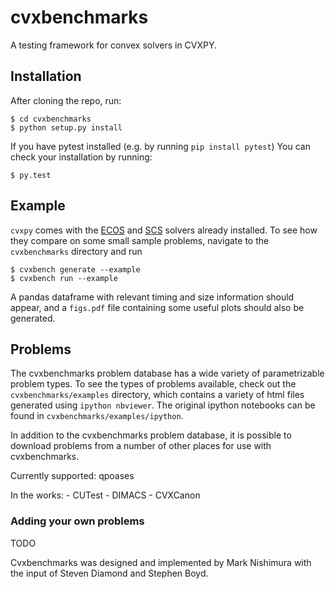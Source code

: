 # cvxbenchmarks
A testing framework for convex solvers in CVXPY.

## Installation

After cloning the repo, run:
~~~
$ cd cvxbenchmarks
$ python setup.py install
~~~

If you have pytest installed (e.g. by running `pip install pytest`) You can check your installation by running:
~~~
$ py.test
~~~

## Example
`cvxpy` comes with the [ECOS](https://github.com/embotech/ecos "ECOS") and [SCS](https://github.com/cvxgrp/scs "SCS")
solvers already installed. To see how they compare on some small sample problems, navigate to the `cvxbenchmarks` directory and run
~~~
$ cvxbench generate --example
$ cvxbench run --example
~~~
A pandas dataframe with relevant timing and size information should appear, and a `figs.pdf` file 
containing some useful plots should also be generated.

## Problems
The cvxbenchmarks problem database has a wide variety of parametrizable problem types. To see the types of problems available, check out the `cvxbenchmarks/examples` directory, which contains a variety of html files generated using `ipython nbviewer`. The original ipython notebooks can be found in `cvxbenchmarks/examples/ipython`.

In addition to the cvxbenchmarks problem database, it is possible to download problems from a number of other places for use with cvxbenchmarks.

Currently supported:
qpoases

In the works:
    - CUTest
    - DIMACS
    - CVXCanon

### Adding your own problems
TODO


Cvxbenchmarks was designed and implemented by Mark Nishimura with the 
input of Steven Diamond and Stephen Boyd.

